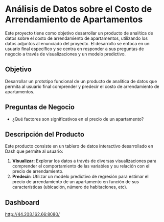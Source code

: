 # Análisis de Datos sobre el Costo de Arrendamiento de Apartamentos

Este proyecto tiene como objetivo desarrollar un producto de analítica de datos sobre el costo de arrendamiento de apartamentos, utilizando los datos adjuntos al enunciado del proyecto. El desarrollo se enfoca en un usuario final específico y se centra en responder a sus preguntas de negocio a través de visualizaciones y un modelo predictivo.

## Objetivo

Desarrollar un prototipo funcional de un producto de analítica de datos que permita al usuario final comprender y predecir el costo de arrendamiento de apartamentos.

## Preguntas de Negocio
* ¿Qué factores son significativos en el precio de un apartamento?

## Descripción del Producto

Este producto consiste en un tablero de datos interactivo desarrollado en Dash que permite al usuario:

1.  **Visualizar:** Explorar los datos a través de diversas visualizaciones para comprender el comportamiento de las variables y su relación con el precio de arrendamiento.
2.  **Predecir:** Utilizar un modelo predictivo de regresión para estimar el precio de arrendamiento de un apartamento en función de sus características (ubicación, número de habitaciones, etc).
## Dashboard
http://44.203.162.66:8080/
